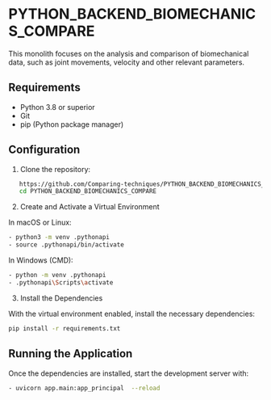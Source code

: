 # PYTHON_BACKEND_BIOMECHANICS_COMPARE

This monolith focuses on the analysis and comparison of biomechanical data, such as joint movements, velocity and other relevant parameters.

## Requirements

- Python 3.8 or superior
- Git
- pip (Python package manager)

## Configuration

1. Clone the repository:

```bash
   https://github.com/Comparing-techniques/PYTHON_BACKEND_BIOMECHANICS_COMPARE.git
   cd PYTHON_BACKEND_BIOMECHANICS_COMPARE
```

2. Create and Activate a Virtual Environment

In macOS or Linux:
```bash
- python3 -m venv .pythonapi
- source .pythonapi/bin/activate
```

In Windows (CMD):
```bash
- python -m venv .pythonapi
- .pythonapi\Scripts\activate
```

3. Install the Dependencies

With the virtual environment enabled, install the necessary dependencies:
```bash
pip install -r requirements.txt
```

## Running the Application

Once the dependencies are installed, start the development server with:
```bash
- uvicorn app.main:app_principal  --reload 
```